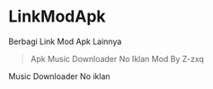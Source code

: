 # LinkModApk
Berbagi Link Mod Apk Lainnya


<blockquote>Apk Music Downloader No Iklan Mod By Z-zxq</blockquote>
<a href"https://apkadmin.com/9rhkj82794su/Music_Downloader_1.1.2_NoAds.apk.html">Music Downloader No iklan</a>
